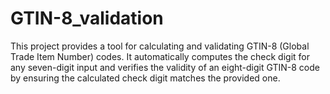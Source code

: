 # GTIN-8_validation
This project provides a tool for calculating and validating GTIN-8 (Global Trade Item Number) codes. It automatically computes the check digit for any seven-digit input and verifies the validity of an eight-digit GTIN-8 code by ensuring the calculated check digit matches the provided one.
